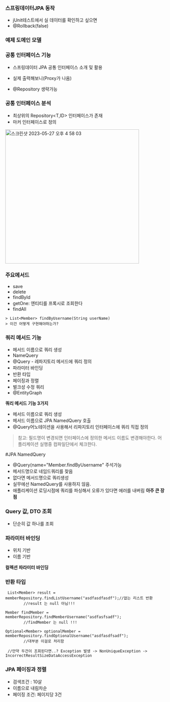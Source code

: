 ### 스프링데이터JPA 동작
- jUnit테스트에서 실 데이터를 확인하고 싶으면
- @Rollback(false) 

### 예제 도메인 모델



### 공통 인터페이스 기능
- 스프링데이터 JPA 공통 인터페이스 소개 및 활용

- 실제 출력해보니(Proxy가 나옴)
- @Repository 생략가능

### 공통 인터페이스 분석
- 최상위의 Repository<T,ID> 인터페이스가 존재
- 마커 인터페이스로 정의

<img width="420" alt="스크린샷 2023-05-27 오후 4 58 03" src="https://github.com/yonghyun123/backend-skills/assets/15208005/bc390bef-8e64-4c78-9ab0-9cefc90a9442">

### 주요메서드
- save
- delete
- findById
- getOne: 엔티티를 프록시로  조회한다
- findAll


```
> List<Member> findByUsername(String userName) 
> 이건 어떻게 구현해야하는가?
```


### 쿼리 메서드 기능
- 메서드 이름으로 쿼리 생성
- NameQuery
- @Query - 레파지토리 메서드에 쿼리 정의
- 파라미터 바인딩
- 반환 타입
- 페이징과 정렬
- 벌크성 수정 쿼리
- @EntityGraph

**쿼리 메서드 기능 3가지**

- 메서드 이름으로 쿼리 생성
- 메서드 이름으로 JPA NamedQuery 호출
- @Query어노테이션을 사용해서 리파지토리 인터페이스에 쿼리 직접 정의


> 참고: 필드명이 변경되면 인터페이스에 정의한 메서드 이름도 변경해야한다. 어플리케이션 실행중 컴파일단에서 체크한다.

#JPA NamedQuery

- @Query(name="Member.findByUsername" 주석가능 
- 메서드명으로 네임드쿼리를 찾음
- 없다면 메서드명으로 쿼리생성
- 실무에선 NamedQuery를 사용하지 않음.
- 애플리케이션 로딩시점에 쿼리를 파싱해서 오류가 있다면 에러를 내버림 **아주 큰 장점**


### Query 값, DTO 조회
- 단순히 값 하나를 조회

### 파라미터 바인딩
- 위치 기반
- 이름 기반

**컬렉션 파라미터 바인딩**

### 반환 타입

```
 List<Member> result = memberRepository.findListUsername("asdfasdfasdf");//없는 리스트 반환
        //result 는 null 아님!!!
        
Member findMember = memberRepository.findMemberUsername("asdfasfsadf");
        //findMember 는 null !!!
        
Optional<Member> optionalMember = memberRepository.findOptionalUsername("asdfasdfsadf");
        //대부분 이걸로 처리함
        
 //만약 두건이 조회된다면..? Exception 발생 -> NonUniqueException ->
IncorrectResultSizeDataAccessException
```

### JPA 페이징과 정렬
- 검색조건 : 10살
- 이름으로 내림차순
- 페이징 조건: 페이지당 3건


